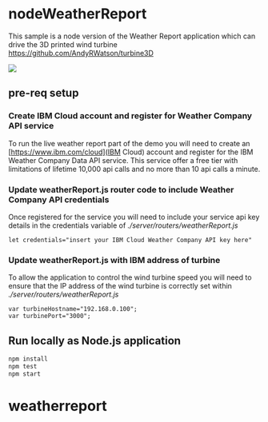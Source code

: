 # nodeWeatherReport

This sample is a node version of the Weather Report application which can drive the 3D printed wind turbine https://github.com/AndyRWatson/turbine3D

[![](https://img.shields.io/badge/IBM%20Cloud-powered-blue.svg)](https://bluemix.net)

## pre-req setup
### Create IBM Cloud account and register for Weather Company API service
To run the live weather report part of the demo you will need to create an [https://www.ibm.com/cloud](IBM Cloud) account and register for the IBM Weather Company Data API service.   This service offer a free tier with limitations of lifetime 10,000 api calls and no more than 10 api calls a minute.   

### Update weatherReport.js router code to include Weather Company API credentials
Once registered for the service you will need to include your service api key details in the credentials variable of *./server/routers/weatherReport.js*

```
let credentials="insert your IBM Cloud Weather Company API key here"
```

### Update weatherReport.js with IBM address of turbine
To allow the application to control the wind turbine speed you will need to ensure that the IP address of the wind turbine is correctly set within *./server/routers/weatherReport.js*

```
var turbineHostname="192.168.0.100";
var turbinePort="3000";
```

## Run locally as Node.js application

```bash
npm install
npm test
npm start
```


# weatherreport
